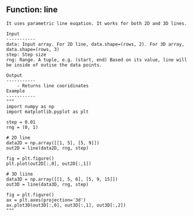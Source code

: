 ## Function: line


    It uses parametric line euqation. It works for both 2D and 3D lines. 
    
    Input
    -----------
    data: Input array. For 2D line, data.shape=(rows, 2). For 3D array, data.shape=(rows, 3)
    step: Step size
    rng: Range. A tuple, e.g. (start, end) Based on its value, line will be inside of outise the data points.
    
    Output
    -----------
        - Returns line cooridinates
    Example
    -----------
    """
    import numpy as np
    import matplotlib.pyplot as plt
    
    step = 0.01
    rng = (0, 1)
    
    # 2D line
    data2D = np.array([[1, 5], [5, 9]])
    out2D = line(data2D, rng, step)
    
    fig = plt.figure()
    plt.plot(out2D[:,0], out2D[:,1])
    
    # 3D liine
    data3D = np.array([[1, 5, 6], [5, 9, 15]])
    out3D = line(data3D, rng, step)
    
    fig = plt.figure()
    ax = plt.axes(projection='3d')
    ax.plot3D(out3D[:,0], out3D[:,1], out3D[:,2])
    """
